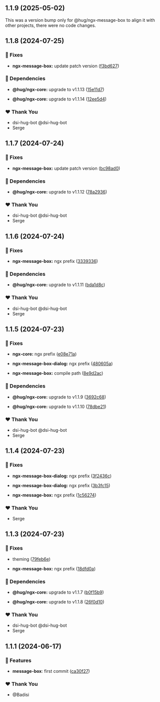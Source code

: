 ## 1.1.9 (2025-05-02)

This was a version bump only for @hug/ngx-message-box to align it with other projects, there were no code changes.

## 1.1.8 (2024-07-25)

### 🐛 Fixes

-   **ngx-message-box:** update patch version ([f3bd627](https://github.com/DSI-HUG/ngx-components/commit/f3bd627))

### 🌱 Dependencies

-   **@hug/ngx-core:** upgrade to v1.1.13 ([15e11d7](https://github.com/DSI-HUG/ngx-components/commit/15e11d7))

-   **@hug/ngx-core:** upgrade to v1.1.14 ([12ee5d4](https://github.com/DSI-HUG/ngx-components/commit/12ee5d4))

### ❤️ Thank You

-   dsi-hug-bot @dsi-hug-bot
-   Serge

## 1.1.7 (2024-07-24)

### 🐛 Fixes

-   **ngx-message-box:** update patch version ([bc98ad0](https://github.com/DSI-HUG/ngx-components/commit/bc98ad0))

### 🌱 Dependencies

-   **@hug/ngx-core:** upgrade to v1.1.12 ([78a2936](https://github.com/DSI-HUG/ngx-components/commit/78a2936))

### ❤️ Thank You

-   dsi-hug-bot @dsi-hug-bot
-   Serge

## 1.1.6 (2024-07-24)

### 🐛 Fixes

-   **ngx-message-box:** ngx prefix ([3339336](https://github.com/DSI-HUG/ngx-components/commit/3339336))

### 🌱 Dependencies

-   **@hug/ngx-core:** upgrade to v1.1.11 ([bda1d8c](https://github.com/DSI-HUG/ngx-components/commit/bda1d8c))

### ❤️ Thank You

-   dsi-hug-bot @dsi-hug-bot
-   Serge

## 1.1.5 (2024-07-23)

### 🐛 Fixes

-   **ngx-core:** ngx prefix ([e08e71a](https://github.com/DSI-HUG/ngx-components/commit/e08e71a))

-   **ngx-message-box-dialog:** ngx prefix ([480605a](https://github.com/DSI-HUG/ngx-components/commit/480605a))

-   **ngx-message-box:** compile path ([8e9d2ac](https://github.com/DSI-HUG/ngx-components/commit/8e9d2ac))

### 🌱 Dependencies

-   **@hug/ngx-core:** upgrade to v1.1.9 ([3692c68](https://github.com/DSI-HUG/ngx-components/commit/3692c68))

-   **@hug/ngx-core:** upgrade to v1.1.10 ([78dbe21](https://github.com/DSI-HUG/ngx-components/commit/78dbe21))

### ❤️ Thank You

-   dsi-hug-bot @dsi-hug-bot
-   Serge

## 1.1.4 (2024-07-23)

### 🐛 Fixes

-   **ngx-message-box-dialog:** ngx prefix ([3f2436c](https://github.com/DSI-HUG/ngx-components/commit/3f2436c))

-   **ngx-message-box-dialog:** ngx prefix ([3b3fc15](https://github.com/DSI-HUG/ngx-components/commit/3b3fc15))

-   **ngx-message-box:** ngx prefix ([1c56274](https://github.com/DSI-HUG/ngx-components/commit/1c56274))

### ❤️ Thank You

-   Serge

## 1.1.3 (2024-07-23)

### 🐛 Fixes

-   theming ([79feb6e](https://github.com/DSI-HUG/ngx-components/commit/79feb6e))

-   **ngx-message-box:** ngx prefix ([18dfd0a](https://github.com/DSI-HUG/ngx-components/commit/18dfd0a))

### 🌱 Dependencies

-   **@hug/ngx-core:** upgrade to v1.1.7 ([b0f15b9](https://github.com/DSI-HUG/ngx-components/commit/b0f15b9))

-   **@hug/ngx-core:** upgrade to v1.1.8 ([26f0d10](https://github.com/DSI-HUG/ngx-components/commit/26f0d10))

### ❤️ Thank You

-   dsi-hug-bot @dsi-hug-bot
-   Serge

## 1.1.1 (2024-06-17)

### 🚀 Features

-   **message-box**: first commit ([ca30f27](https://github.com/DSI-HUG/ngx-components/commit/ca30f2791b4b013bedf38839e2bc2aed296c2acc))

### ❤️ Thank You

-   @Badisi
